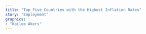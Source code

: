 ```yaml
---
title: "Top Five Countries with the Highest Inflation Rates"
story: "Employment"
graphics:
- "Kailee Akers"
---
```

<div class="divider"></div>
<section class="interactive flourish">
  <div class="flourish-embed" data-src="visualisation/320794"></div><script src="https://public.flourish.studio/resources/embed.js"></script>
</section>
<div class="divider"></div>
